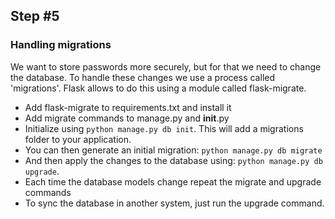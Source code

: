 ## Step #5

### Handling migrations
We want to store passwords more securely, but for that we need to change the database. To handle these changes we use a process called 'migrations'. Flask allows to do this using a module called flask-migrate.
- Add flask-migrate to requirements.txt and install it
- Add migrate commands to manage.py and __init__.py
- Initialize using ```python manage.py db init```. This will add a migrations folder to your application.
- You can then generate an initial migration:
```python manage.py db migrate```
- And then apply the changes to the database using:
```python manage.py db upgrade```.
- Each time the database models change repeat the migrate and upgrade commands
- To sync the database in another system, just run the upgrade command.
